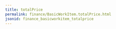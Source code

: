 ```yaml
---
title: totalPrice
permalink: finance/BasicWorkItem.totalPrice.html
jsonid: finance_basicworkitem_totalprice
---
```

